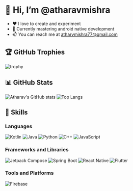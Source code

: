 # 👋 Hi, I’m @atharavmishra

-  ❤️ I love to create and experiment
- 🌱 Currently mastering android native development
- 📫 You can reach me at atharvmishra77@gmail.com

## 🏆 GitHub Trophies
![trophy](https://github-profile-trophy.vercel.app/?username=atharavmishra&theme=onedark)

## 📊 GitHub Stats
![Atharav's GitHub stats](https://github-readme-stats.vercel.app/api?username=atharavmishra&show_icons=true&theme=radical)
![Top Langs](https://github-readme-stats.vercel.app/api/top-langs/?username=atharavmishra&layout=compact&theme=radical)

## 🚀 Skills

### Languages
![Kotlin](https://img.shields.io/badge/-Kotlin-0095D5?logo=kotlin&logoColor=white&style=for-the-badge)
![Java](https://img.shields.io/badge/-Java-007396?logo=java&logoColor=white&style=for-the-badge)
![Python](https://img.shields.io/badge/-Python-3776AB?logo=python&logoColor=white&style=for-the-badge)
![C++](https://img.shields.io/badge/-C++-00599C?logo=cplusplus&logoColor=white&style=for-the-badge)
![JavaScript](https://img.shields.io/badge/-JavaScript-F7DF1E?logo=javascript&logoColor=black&style=for-the-badge)

### Frameworks and Libraries
![Jetpack Compose](https://img.shields.io/badge/-Jetpack%20Compose-4285F4?logo=jetpackcompose&logoColor=white&style=for-the-badge)
![Spring Boot](https://img.shields.io/badge/-Spring%20Boot-6DB33F?logo=springboot&logoColor=white&style=for-the-badge)
![React Native](https://img.shields.io/badge/-React%20Native-61DAFB?logo=react&logoColor=black&style=for-the-badge)
![Flutter](https://img.shields.io/badge/-Flutter-02569B?logo=flutter&logoColor=white&style=for-the-badge)

### Tools and Platforms
![Firebase](https://img.shields.io/badge/-Firebase-FFCA28?logo=firebase&logoColor=black&style=for-the-badge)
